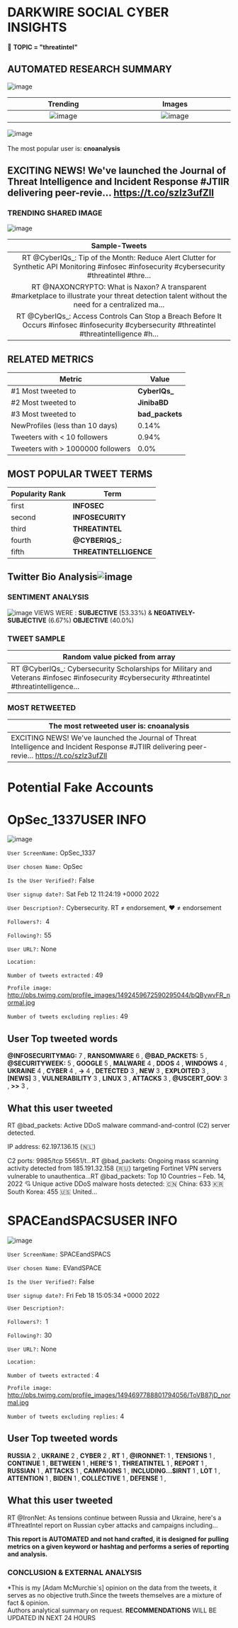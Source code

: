 # DARKWIRE SOCIAL CYBER INSIGHTS 
&#x1F34E; **TOPIC = "threatintel"**

## AUTOMATED RESEARCH SUMMARY
  ![image](darkLogo.png)   

|  Trending  |   Images | 
:-------------------------:|:-------------------------:
|  ![image](assets/threatintel/imageFile1.jpg)     <img width=200/> | ![image](assets/threatintel/imageFile2.jpg) <img width=200/> |   
 
 
![image](assets/threatintel/TWEETS.png)
<br></br>
The most popular user is: **cnoanalysis**  
 

## EXCITING NEWS! We've launched the Journal of Threat Intelligence and Incident Response #JTIIR delivering peer-revie… https://t.co/szlz3ufZlI 

  




### TRENDING SHARED IMAGE

![image](assets/threatintel/twitterPostedImage.png)



|                **Sample-Tweets**        |
| :-------------: |
| RT @CyberIQs_: Tip of the Month: Reduce Alert Clutter for Synthetic API Monitoring #infosec #infosecurity #cybersecurity #threatintel #thre… |
| RT @NAXONCRYPTO: What is Naxon? A transparent #marketplace to illustrate your threat detection talent without the need for a centralized ma… |
| RT @CyberIQs_: Access Controls Can Stop a Breach Before It Occurs #infosec #infosecurity #cybersecurity #threatintel #threatintelligence #h… |

## RELATED METRICS<br>
| Metric | Value |
| ------------- | ------------- |
| #1 Most tweeted to  | **CyberIQs_** |
| #2 Most tweeted to  | **JinibaBD** |
| #3 Most tweeted to  | **bad_packets** |
| NewProfiles (less than 10 days) | 0.14%  |
| Tweeters with < 10 followers  | 0.94%|
| Tweeters with > 1000000 followers  | 0.0%  |



## MOST POPULAR TWEET TERMS 


| Popularity Rank  | Term |
| ------------- | ------------- |
| first  | **INFOSEC**  |
| second  | **INFOSECURITY**  |
| third  | **THREATINTEL** |
| fourth  | **@CYBERIQS_:**  |
| fifth  | **THREATINTELLIGENCE**  |


## Twitter Bio Analysis![image](assets/threatintel/BIO.png)
### SENTIMENT ANALYSIS
![image](assets/threatintel/sentiment.png)
VIEWS WERE : **SUBJECTIVE**  (53.33%) & **NEGATIVELY-SUBJECTIVE** (6.67%) **OBJECTIVE** (40.0%)

### TWEET SAMPLE 
| Random value picked from array |
| ------------- |
|RT @CyberIQs_: Cybersecurity Scholarships for Military and Veterans #infosec #infosecurity #cybersecurity #threatintel #threatintelligence… |

### MOST RETWEETED 

| The most retweeted user is: **cnoanalysis**  |
| ------------- |
| EXCITING NEWS! We've launched the Journal of Threat Intelligence and Incident Response #JTIIR delivering peer-revie… https://t.co/szlz3ufZlI |

# Potential Fake Accounts
 
# OpSec_1337USER INFO
![image](http://pbs.twimg.com/profile_images/1492459672590295044/bQBywvFR_normal.jpg)
 
`User ScreenName:` OpSec_1337 
 
`User chosen Name:` OpSec 
 
`Is the User Verified?:` False 
 
`User signup date?:` Sat Feb 12 11:24:19 +0000 2022 
 
`User Description?:` Cybersecurity. RT ≠ endorsement, ❤️ ≠ endorsement 
 
`Followers?: `4 
 
`Following?:` 55 
 
`User URL?:` None 
 
`Location:`  
 
`Number of tweets extracted`  : 49 
 
`Profile image:` http://pbs.twimg.com/profile_images/1492459672590295044/bQBywvFR_normal.jpg 
 
`Number of tweets excluding replies:` 49 
 

 

 
## User Top tweeted words 
 
**@INFOSECURITYMAG:** 7 , **RANSOMWARE** 6 , **@BAD_PACKETS:** 5 , **@SECURITYWEEK:** 5 , **GOOGLE** 5 , **MALWARE** 4 , **DDOS** 4 , **WINDOWS** 4 , **UKRAINE** 4 , **CYBER** 4 , **-&GT;** 4 , **DETECTED** 3 , **NEW** 3 , **EXPLOITED** 3 , **[NEWS]** 3 , **VULNERABILITY** 3 , **LINUX** 3 , **ATTACKS** 3 , **@USCERT_GOV:** 3 , **&GT;&GT;** 3 , 
 
## What this user tweeted
 
RT @bad_packets: Active DDoS malware command-and-control (C2) server detected. 

IP address: 62.197.136.15 (🇳🇱)

C2 ports:
9985/tcp
55651/t…RT @bad_packets: Ongoing mass scanning activity detected from 185.191.32.158 (🇷🇺) targeting Fortinet VPN servers vulnerable to unauthentica…RT @bad_packets: Top 10 Countries – Feb. 14, 2022 💘
Unique active DDoS malware hosts detected:
🇨🇳 China: 633
🇰🇷 South Korea: 455
🇺🇸 United…
 
# SPACEandSPACSUSER INFO
![image](http://pbs.twimg.com/profile_images/1494697788801794056/ToVB87jD_normal.jpg)
 
`User ScreenName:` SPACEandSPACS 
 
`User chosen Name:` EVandSPACE 
 
`Is the User Verified?:` False 
 
`User signup date?:` Fri Feb 18 15:05:34 +0000 2022 
 
`User Description?:`  
 
`Followers?: `1 
 
`Following?:` 30 
 
`User URL?:` None 
 
`Location:`  
 
`Number of tweets extracted`  : 4 
 
`Profile image:` http://pbs.twimg.com/profile_images/1494697788801794056/ToVB87jD_normal.jpg 
 
`Number of tweets excluding replies:` 4 
 

 

 
## User Top tweeted words 
 
**RUSSIA** 2 , **UKRAINE** 2 , **CYBER** 2 , **RT** 1 , **@IRONNET:** 1 , **TENSIONS** 1 , **CONTINUE** 1 , **BETWEEN** 1 , **HERE'S** 1 , **THREATINTEL** 1 , **REPORT** 1 , **RUSSIAN** 1 , **ATTACKS** 1 , **CAMPAIGNS** 1 , **INCLUDING…$IRNT** 1 , **LOT** 1 , **ATTENTION** 1 , **BIDEN** 1 , **COLLECTIVE** 1 , **DEFENSE** 1 , 
 
## What this user tweeted
 
RT @IronNet: As tensions continue between Russia and Ukraine, here's a #ThreatIntel report on Russian cyber attacks and campaigns including…
 

<b> This report is AUTOMATED and not hand crafted, it is designed for pulling metrics on a given keyword or hashtag and performs a series of reporting and analysis.</b>  
### CONCLUSION & EXTERNAL ANALYSIS

*This is my [Adam McMurchie`s] opinion on the data from the tweets, it serves as no objective truth.Since the tweets themselves are a mixture of fact & opinion.<br>
Authors analytical summary on request.
**RECOMMENDATIONS** WILL BE UPDATED IN NEXT  24 HOURS <br>